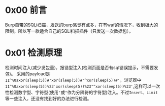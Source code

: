 # 0x00 前言
Burp自带的SQLi扫描，发送的burp感觉有点多，在有waf的情况下，收到极大的限制。所以写一款适合自己的SQLi扫描插件（只发送一次数据包）。

# 0x01 检测原理
检测时间注入(减少发包量)，报错型注入(检测页面是否有sql错误提示，不需要发包)。
采用的payload是`11^%0axor(sleep(5))#'xor(sleep(5))#"^xor(sleep(5))#'`，浏览器中``11^%0axor(sleep(5))%23'xor(sleep(5))%23"^xor(sleep(5))%23'``,这样可以一次性检测数字型、字符型(使用`'`或`"`作为分隔符的字符型)注入。不过`Insert`、`Limit`等一些注入，还没有找到好的办法进行检测。
